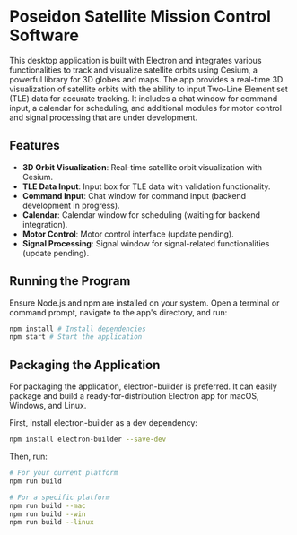 # Poseidon Satellite Mission Control Software

This desktop application is built with Electron and integrates various functionalities to track and visualize satellite orbits using Cesium, a powerful library for 3D globes and maps. The app provides a real-time 3D visualization of satellite orbits with the ability to input Two-Line Element set (TLE) data for accurate tracking. It includes a chat window for command input, a calendar for scheduling, and additional modules for motor control and signal processing that are under development.

## Features

- **3D Orbit Visualization**: Real-time satellite orbit visualization with Cesium.
- **TLE Data Input**: Input box for TLE data with validation functionality.
- **Command Input**: Chat window for command input (backend development in progress).
- **Calendar**: Calendar window for scheduling (waiting for backend integration).
- **Motor Control**: Motor control interface (update pending).
- **Signal Processing**: Signal window for signal-related functionalities (update pending).

## Running the Program

Ensure Node.js and npm are installed on your system. Open a terminal or command prompt, navigate to the app's directory, and run:

```bash
npm install # Install dependencies
npm start # Start the application
```

## Packaging the Application
For packaging the application, electron-builder is preferred. It can easily package and build a ready-for-distribution Electron app for macOS, Windows, and Linux.

First, install electron-builder as a dev dependency:
```bash
npm install electron-builder --save-dev
```

Then, run:

```bash
# For your current platform
npm run build

# For a specific platform
npm run build --mac
npm run build --win
npm run build --linux
```

